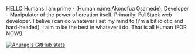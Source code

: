 HELLO Humans
I am prime - (Human name:Akonofua Osamede).
Developer - Manipulator of the power of creation itself.
Primarily: FullStack web developer.
I belive i can do whatever i set my mind to (i'm a bit idiotic and hard-headed).
I aim to be the best in whatever i do.
That is all Human (FOR NOW!)

[![Anurag's GitHub stats](https://github-readme-stats.vercel.app/api?username=prime-infinity)](https://github.com/anuraghazra/github-readme-stats)